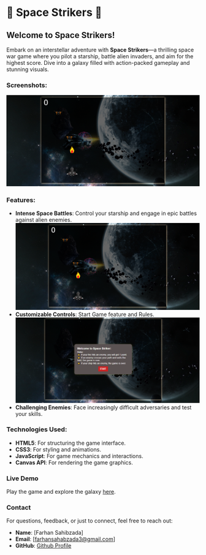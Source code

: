 # 🚀 Space Strikers 🌌

## Welcome to Space Strikers!

Embark on an interstellar adventure with **Space Strikers**—a thrilling space war game where you pilot a starship, battle alien invaders, and aim for the highest score. Dive into a galaxy filled with action-packed gameplay and stunning visuals.

### Screenshots:
![Gameplay Screenshot](ss/fire.PNG)

### Features:

- **Intense Space Battles**: Control your starship and engage in epic battles against alien enemies.
![Battle Screenshot](ss/fire.PNG)
- **Customizable Controls**: Start Game feature and Rules.
![Controls Screenshot](ss/start.PNG)
- **Challenging Enemies**: Face increasingly difficult adversaries and test your skills.

### Technologies Used:

- **HTML5**: For structuring the game interface.
- **CSS3**: For styling and animations.
- **JavaScript**: For game mechanics and interactions.
- **Canvas API**: For rendering the game graphics.

### Live Demo

Play the game and explore the galaxy [here](https://farhansahibzada.github.io/Space-Strikers-Game/).

### Contact

For questions, feedback, or just to connect, feel free to reach out:

- **Name**: [Farhan Sahibzada]
- **Email**: [farhansahabzada3@gmail.com]
- **GitHub**: [Github Profile](https://github.com/FarhanSahibzada) 
